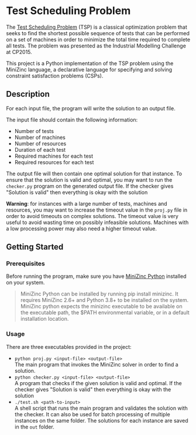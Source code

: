 # Test Scheduling Problem

The [Test Scheduling Problem](https://www.csplib.org/Problems/prob073/)
(TSP) is a classical optimization problem that seeks to find the
shortest possible sequence of tests that can be performed on a
set of machines in order to minimize the total time required to
complete all tests. The problem was presented as the
Industrial Modelling Challenge at CP2015.

This project is a Python implementation of the TSP problem using
the MiniZinc language, a declarative language for specifying
and solving constraint satisfaction problems (CSPs).

## Description

For each input file, the program will write the solution to an output file.

The input file should contain the following information:
* Number of tests
* Number of machines
* Number of resources
* Duration of each test
* Required machines for each test
* Required resources for each test

The output file will then contain one optimal solution for
that instance. To ensure that the solution is valid and optimal,
you may want to run the `checker.py` program on the generated
output file. If the checker gives "Solution is valid" then
everything is okay with the solution

**Warning**: for instances with a large number of tests,
machines and resources, you may want to increase the timeout
value in the `proj.py` file in order to avoid timeouts on 
complex solutions. The timeout value is very useful to avoid
wasting time on possibly infeasible solutions. Machines with
a low processing power may also need a higher timeout value.

## Getting Started

### Prerequisites

Before running the program, make sure you have
[MiniZinc Python](https://github.com/MiniZinc/minizinc-python?tab=readme-ov-file#installation)
installed on your system.

> MiniZinc Python can be installed by running pip install minizinc.
> It requires MiniZinc 2.6+ and Python 3.8+ to be installed on the system.
> MiniZinc python expects the minizinc executable to be available on the
> executable path, the $PATH environmental variable, or in a default
> installation location.

### Usage

There are three executables provided in the project:

* `python proj.py <input-file> <output-file>`  
    The main program that invokes the MiniZinc solver in order to
    find a solution.
* `python checker.py <input-file> <output-file>`  
    A program that checks if the given solution is valid and optimal.
    If the checker gives "Solution is valid" then everything is okay
    with the solution
* `./test.sh <path-to-input>`  
    A shell script that runs the main program and validates the
    solution with the checker. It can also be used for batch
    processing of multiple instances on the same folder. The
    solutions for each instance are saved in the `out` folder.
